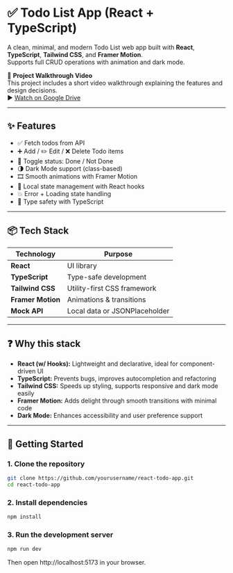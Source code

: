 # ✅ Todo List App (React + TypeScript)

A clean, minimal, and modern Todo List web app built with **React**, **TypeScript**, **Tailwind CSS**, and **Framer Motion**.  
Supports full CRUD operations with animation and dark mode.

🎥 **Project Walkthrough Video**  
This project includes a short video walkthrough explaining the features and design decisions.  
▶️ [Watch on Google Drive](https://drive.google.com/file/d/[https://drive.google.com/file/d/1lfU4DcSUoIQrmjcCX_dAnOu7kobISiNr/view?usp=sharing]/view)

---

## ✨ Features

- ✅ Fetch todos from API
- ➕ Add / ✏️ Edit / ❌ Delete Todo items
- 🔄 Toggle status: Done / Not Done
- 🌗 Dark Mode support (class-based)
- 🎞️ Smooth animations with Framer Motion
- 🔧 Local state management with React hooks
- 💥 Error + Loading state handling
- 🎯 Type safety with TypeScript

---

## 📦 Tech Stack

| Technology        | Purpose                       |
| ----------------- | ----------------------------- |
| **React**         | UI library                    |
| **TypeScript**    | Type-safe development         |
| **Tailwind CSS**  | Utility-first CSS framework   |
| **Framer Motion** | Animations & transitions      |
| **Mock API**      | Local data or JSONPlaceholder |

---

## ❓ Why this stack

- **React (w/ Hooks):** Lightweight and declarative, ideal for component-driven UI
- **TypeScript:** Prevents bugs, improves autocompletion and refactoring
- **Tailwind CSS:** Speeds up styling, supports responsive and dark mode easily
- **Framer Motion:** Adds delight through smooth transitions with minimal code
- **Dark Mode:** Enhances accessibility and user preference support

---

## 🚀 Getting Started

### 1. Clone the repository

```bash
git clone https://github.com/yourusername/react-todo-app.git
cd react-todo-app
```

### 2. Install dependencies

```bash
npm install
```

### 3. Run the development server

```bash
npm run dev
```

Then open http://localhost:5173 in your browser.
